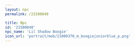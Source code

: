 ```yaml
---
layout: npc
permalink: /21500040

title: Npc
id: '21500040'
npc_name: 'Lil Shadow Boogie'
icon_url: 'portrait/mob/21000370_m_boogiejuniorblue_p.png'
---
```

